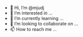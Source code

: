 - 👋 Hi, I’m @mjudj
- 👀 I’m interested in ...
- 🌱 I’m currently learning ...
- 💞️ I’m looking to collaborate on ...
- 📫 How to reach me ...

<!---
mjudj/mjudj is a ✨ special ✨ repository because its `README.md` (this file) appears on your GitHub profile.
You can click the Preview link to take a look at your changes.
--->
